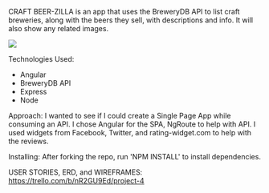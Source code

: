 CRAFT BEER-ZILLA is an app that uses the BreweryDB API to list craft breweries, along with the beers they sell, with descriptions and info.  It will also show any related images.

<!-- Screenshot:
![screenshot] https://drive.google.com/thumbnail?id=0B6z5p82sidMKTGRsMFVKVnV5eWc&authuser=0&v=1441574161938&sz=w830-h566 -->

<!-- ![ScreenShot](https://drive.google.com/thumbnail?id=0B6z5p82sidMKTGRsMFVKVnV5eWc&authuser=0&v=1441574161938&sz=w830-h566)
 -->
<img src="https://drive.google.com/thumbnail?id=0B6z5p82sidMKTGRsMFVKVnV5eWc&authuser=0&v=1441574161938&sz=w830-h566"/>

Technologies Used:
- Angular
- BreweryDB API
- Express
- Node

Approach:
I wanted to see if I could create a Single Page App while consuming an API.  I chose Angular for the SPA, NgRoute to help with API. I used widgets from Facebook, Twitter, and rating-widget.com to help with the reviews.

Installing:
After forking the repo, run 'NPM INSTALL' to install dependencies.

USER STORIES, ERD, and WIREFRAMES:
https://trello.com/b/nR2GU9Ed/project-4
